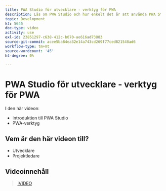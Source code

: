 ```yaml
---
title: PWA Studio för utvecklare - verktyg för PWA
description: Läs om PWA Studio och hur enkelt det är att använda PWA Studio-verktygen.
topic: Development
kt: 5645
doc-type: video
activity: use
exl-id: 23851297-c638-412c-b070-ae616ad73883
source-git-commit: acee5ba84ea32e14a743cd269f77ced821548ad6
workflow-type: tm+mt
source-wordcount: '45'
ht-degree: 0%

---
```


# PWA Studio för utvecklare - verktyg för PWA

I den här videon:

- Introduktion till PWA Studio
- PWA-verktyg

## Vem är den här videon till?

- Utvecklare
- Projektledare

## Videoinnehåll

>[!VIDEO](https://video.tv.adobe.com/v/35716?quality=12&learn=on)
